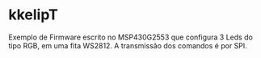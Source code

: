 # kkelipT
Exemplo de Firmware escrito no MSP430G2553 que configura 3 Leds do tipo RGB, em uma fita WS2812. A transmissão dos comandos é por SPI.
